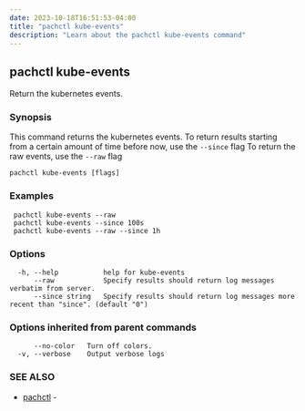 ```yaml
---
date: 2023-10-18T16:51:53-04:00
title: "pachctl kube-events"
description: "Learn about the pachctl kube-events command"
---
```


## pachctl kube-events

Return the kubernetes events.

### Synopsis

This command returns the kubernetes events. 
 To return results starting from a certain amount of time before now, use the `--since` flag 
 To return the raw events, use the `--raw` flag 


```
pachctl kube-events [flags]
```

### Examples

```
 pachctl kube-events --raw 
 pachctl kube-events --since 100s 
 pachctl kube-events --raw --since 1h 

```

### Options

```
  -h, --help           help for kube-events
      --raw            Specify results should return log messages verbatim from server.
      --since string   Specify results should return log messages more recent than "since". (default "0")
```

### Options inherited from parent commands

```
      --no-color   Turn off colors.
  -v, --verbose    Output verbose logs
```

### SEE ALSO

* [pachctl](../pachctl)	 - 

